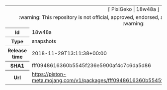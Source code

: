 <html><table>
<tr><td colspan="2" align="center"><img width="0" height="0"><br/>⌈ PixiGeko | 18w48a ⌋<br/><img width="0" height="0"></td></tr>
<tr><td colspan="2" align="center"><img width="0" height="0"><br/>
:warning: This repository is not official, approved, endorsed, associated or connected with Mojang :warning:
<br/><img width="0" height="0"></td></tr>
<tr><th>Id</th><td>18w48a</td></tr>
<tr><th>Type</th><td>snapshots</td></tr>
<tr><th>Release time</th><td>2018-11-29T13:11:38+00:00</td></tr>
<tr><th>SHA1</th><td>fff0948616360b5545f236e5900af4c7c6da5d86</td></tr>
<tr><th>Url</th><td><a href="https://piston-meta.mojang.com/v1/packages/fff0948616360b5545f236e5900af4c7c6da5d86/18w48a.json">https://piston-meta.mojang.com/v1/packages/fff0948616360b5545f236e5900af4c7c6da5d86/18w48a.json</a></td></tr>